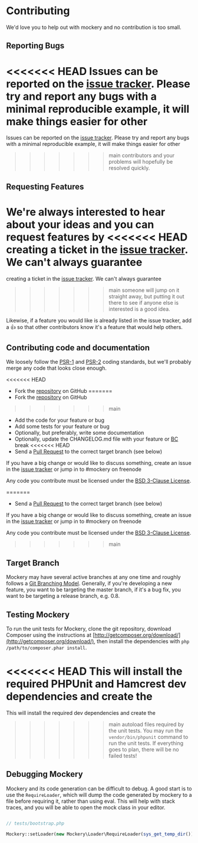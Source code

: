 # Contributing


We'd love you to help out with mockery and no contribution is too small.


## Reporting Bugs

<<<<<<< HEAD
Issues can be reported on the [issue
tracker](https://github.com/padraic/mockery/issues). Please try and report any
bugs with a minimal reproducible example, it will make things easier for other
=======
Issues can be reported on the [issue tracker](https://github.com/mockery/mockery/issues). 
Please try and report any bugs with a minimal reproducible example, it will make things easier for other
>>>>>>> main
contributors and your problems will hopefully be resolved quickly.


## Requesting Features

We're always interested to hear about your ideas and you can request features by
<<<<<<< HEAD
creating a ticket in the [issue
tracker](https://github.com/padraic/mockery/issues). We can't always guarantee
=======
creating a ticket in the [issue tracker](https://github.com/mockery/mockery/issues). We can't always guarantee
>>>>>>> main
someone will jump on it straight away, but putting it out there to see if anyone
else is interested is a good idea.

Likewise, if a feature you would like is already listed in
the issue tracker, add a :+1: so that other contributors know it's a feature
that would help others.


## Contributing code and documentation

We loosely follow the
[PSR-1](https://github.com/php-fig/fig-standards/blob/master/accepted/PSR-1-basic-coding-standard.md)
and
[PSR-2](https://github.com/php-fig/fig-standards/blob/master/accepted/PSR-2-coding-style-guide.md) coding standards,
but we'll probably merge any code that looks close enough.

<<<<<<< HEAD
* Fork the [repository](https://github.com/padraic/mockery) on GitHub
=======
* Fork the [repository](https://github.com/mockery/mockery) on GitHub
>>>>>>> main
* Add the code for your feature or bug
* Add some tests for your feature or bug
* Optionally, but preferably, write some documentation 
* Optionally, update the CHANGELOG.md file with your feature or
  [BC](http://en.wikipedia.org/wiki/Backward_compatibility) break
<<<<<<< HEAD
* Send a [Pull
  Request](https://help.github.com/articles/creating-a-pull-request) to the
  correct target branch (see below)

If you have a big change or would like to discuss something, create an issue in
the [issue tracker](https://github.com/padraic/mockery/issues) or jump in to
\#mockery on freenode


Any code you contribute must be licensed under the [BSD 3-Clause
License](http://opensource.org/licenses/BSD-3-Clause).

=======
* Send a [Pull Request](https://help.github.com/articles/creating-a-pull-request) to the
  correct target branch (see below)

If you have a big change or would like to discuss something, create an issue in
the [issue tracker](https://github.com/mockery/mockery/issues) or jump in to \#mockery on freenode


Any code you contribute must be licensed under the [BSD 3-Clause License](http://opensource.org/licenses/BSD-3-Clause).
>>>>>>> main

## Target Branch

Mockery may have several active branches at any one time and roughly follows a
[Git Branching Model](https://igor.io/2013/10/21/git-branching-model.html).
Generally, if you're developing a new feature, you want to be targeting the
master branch, if it's a bug fix, you want to be targeting a release branch,
e.g. 0.8.


## Testing Mockery

To run the unit tests for Mockery, clone the git repository, download Composer using
the instructions at [http://getcomposer.org/download/](http://getcomposer.org/download/),
then install the dependencies with `php /path/to/composer.phar install`.

<<<<<<< HEAD
This will install the required PHPUnit and Hamcrest dev dependencies and create the
=======
This will install the required dev dependencies and create the
>>>>>>> main
autoload files required by the unit tests. You may run the `vendor/bin/phpunit` command
to run the unit tests. If everything goes to plan, there will be no failed tests!


## Debugging Mockery

Mockery and its code generation can be difficult to debug. A good start is to
use the `RequireLoader`, which will dump the code generated by mockery to a file
before requiring it, rather than using eval. This will help with stack traces,
and you will be able to open the mock class in your editor.

``` php

// tests/bootstrap.php

Mockery::setLoader(new Mockery\Loader\RequireLoader(sys_get_temp_dir()));

```
